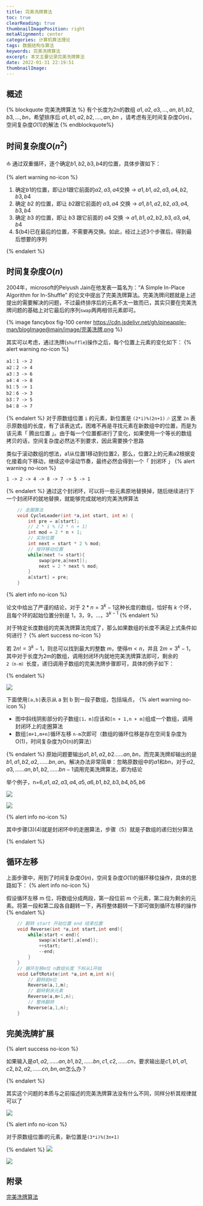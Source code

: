 ```yaml
---
title: 完美洗牌算法
toc: true
clearReading: true
thumbnailImagePosition: right
metaAlignment: center
categories: 计算机算法理论
tags: 数据结构与算法
keywords: 完美洗牌算法
excerpt: 本文主要记录完美洗牌算法
date: 2022-01-31 22:19:51
thumbnailImage:
---
```

<!-- toc -->

## 概述
{% blockquote 完美洗牌算法  %}
有个长度为2n的数组 ${a1,a2,a3,…,an,b1,b2,b3,…,bn}$，希望排序后 ${a1,b1,a2,b2,….,an,bn}$ ，请考虑有无时间复杂度$O(n)$，空间复杂度$O(1)$的解法
{% endblockquote%}

## 时间复杂度${O(n^2)}$

:boat: 通过双重循环，逐个确定${b1,b2,b3,b4}$的位置，具体步骤如下：

{% alert warning no-icon %}

1. 确定${b1}$的位置，即让${b1}$跟它前面的${a2,a3,a4}$交换 -> ${a1,b1,a2,a3,a4,b2,b3,b4}$
2. 确定 ${b2}$ 的位置，即让 ${b2}$跟它前面的 ${a3,a4}$ 交换 -> ${a1,b1,a2,b2,a3,a4,b3,b4}$
3. 确定 ${b3}$ 的位置，即让 ${b3}$ 跟它前面的 ${a4}$ 交换 -> ${a1,b1,a2,b2,b3,a3,a4,b4}$
4. ${b4}已在最后的位置，不需要再交换。如此，经过上述3个步骤后，得到最后想要的序列

{% endalert %}


## 时间复杂度${O(n)}$

2004年，microsoft的Peiyush Jain在他发表一篇名为：“A Simple In-Place Algorithm for In-Shuffle” 的论文中提出了完美洗牌算法。完美洗牌问题就是上述提出的需要解决的问题，不过最终排序后的元素不太一致而已，其实只要在完美洗牌问题的基础上对它最后的序列`swap`两两相邻元素即可。

{% image fancybox fig-100  center https://cdn.jsdelivr.net/gh/pineapple-man/blogImage@main/image/完美洗牌.png %}

其实可以考虑，通过洗牌(`shuffle`)操作之后，每个位置上元素的变化如下：
{% alert warning no-icon %}

```
a1：1 -> 2
a2：2 -> 4
a3：3 -> 6
a4：4 -> 8
b1：5 -> 1
b2：6 -> 3
b3：7 -> 5
b4：8 -> 7
```
{% endalert %}
对于原数组位置 `i` 的元素，新位置是 `(2*i)%(2n+1)`
:notes: 这里 `2n` 表示原数组的长度，有了该表达式，困难不再是寻找元素在新数组中的位置，而是为该元素「 腾出位置 」。由于每一个位置都进行了变化，如果使用一个等长的数组拷贝的话，空间复杂度必然达不到要求，因此需要换个思路

类似于滚动数组的想法，a1从位置1移动到位置2，那么，位置2上的元素a2根据变化接着向下移动，继续这中滚动节奏，最终必然会得到一个「 封闭环 」
{% alert warning no-icon %}

```
1 -> 2 -> 4 -> 8 -> 7 -> 5 -> 1
```
{% endalert %}
通过这个封闭环，可以将一些元素原地替换掉，随后继续进行下一个封闭环的就地替换，就能够完成就地的完美洗牌算法
```c
    // 走圈算法
    void CycleLeader(int *a,int start, int n) {
        int pre = a[start];
        // 2 * i % (2 * n + 1)
        int mod = 2 * n + 1;
        // 实际位置
        int next = start * 2 % mod;
        // 按环移动位置
        while(next != start){
            swap(pre,a[next]);
            next = 2 * next % mod;
        }
        a[start] = pre;
    }
```
{% alert info no-icon %}

论文中给出了严谨的结论，对于 ${2*n = 3^k-1}$这种长度的数组，恰好有 $k$ 个环，且每个环的起始位置分别是 1，3，9，...，$3^{k-1}$
{% endalert %}

对于特定长度数组的完美洗牌算法完成了，那么如果数组的长度不满足上式条件如何进行？
{% alert success no-icon %}

若 ${2n !=3^k-1}$，则总可以找到最大的整数 $m$，使得${ m < n }$，并且 ${ 2m = 3^k-1}$，其中对于长度为2m的数组，调用封闭环内就地完美洗牌算法即可，剩余的`2（n-m）`长度，递归调用子数组的完美洗牌步骤即可，具体的例子如下：

{% endalert %}

![](https://cdn.jsdelivr.net/gh/pineapple-man/blogImage@main/image/leetcode/leetcode-完美洗牌长度不符合要求.png)

下面使用`[a,b]`表示从 a 到 b 到一段子数组，包括端点，
{% alert warning no-icon %}

- 图中斜线阴影部分的子数组`[1，m]`应该和`[n + 1,n + m]`组成一个数组，调用封闭环上的走圈算法
- 数组`[m+1,m+n]`循环左移 `n-m`次即可（数组的循环位移是存在空间复杂度为O(1)，时间复杂度为O(n)的算法）

{% endalert %}
原始问题要输出$a1,b1,a2,b2……an,bn$，而完美洗牌却输出的是$b1,a1,b2,a2,……bn,an$。解决办法非常简单：忽略原数组中的$a1$和$bn$，对于$a2,a3,……an,b1,b2,……bn-1$调用完美洗牌算法，即为结论

举个例子，n=6,${a1,a2,a3,a4,a5,a6,b1,b2,b3,b4,b5,b6}$

![](https://cdn.jsdelivr.net/gh/pineapple-man/blogImage@main/image/leetcode/leetcode-长度不符合要求步骤.png)

![](https://cdn.jsdelivr.net/gh/pineapple-man/blogImage@main/image/leetcode/leetcode-完美洗牌举例2.png)

{% alert info no-icon %}

其中步骤(3)(4)就是封闭环中的走圈算法，步骤（5）就是子数组的递归划分算法

{% endalert %}

## 循环左移

上面步骤中，用到了时间复杂度$O(n)$，空间复杂度$O(1)$的循环移位操作，具体的思路如下：
{% alert info no-icon %}

假设循环左移 m 位，将数组分成两段，第一段位前 m 个元素，第二段为剩余的元素。将第一段和第二段各自翻转一下，再将整体翻转一下即可做到循环左移的操作
{% endalert %}

```c
    // 翻转 start 开始位置 end 结束位置
    void Reverse(int *a,int start,int end){
        while(start < end){
            swap(a[start],a[end]);
            ++start;
            --end;
        }
    }
    // 循环左移m位 n数组长度 下标从1开始
    void LeftRotate(int *a,int m,int n){
        // 翻转前m位
        Reverse(a,1,m);
        // 翻转剩余元素
        Reverse(a,m+1,n);
        // 整体翻转
        Reverse(a,1,n);
    }
```
## 完美洗牌扩展
{% alert success no-icon %}

如果输入是$a1,a2,……an, b1,b2,……bn, c1,c2,……cn$，要求输出是$c1,b1,a1,c2,b2,a2,……cn,bn,an$怎么办？

{% endalert %}

其实这个问题的本质与之前描述的完美洗牌算法没有什么不同，同样分析其规律就可以了

![](https://cdn.jsdelivr.net/gh/pineapple-man/blogImage@main/image/leetcode/leetcode-完美洗牌扩展.png)

{% alert info no-icon %}

对于原数组位置i的元素，新位置是`(3*i)%(3n+1)`

{% endalert %}
![](https://cdn.jsdelivr.net/gh/pineapple-man/blogImage@main/image/leetcode/leetcode-完美洗牌扩展1.png)

![](https://cdn.jsdelivr.net/gh/pineapple-man/blogImage@main/image/leetcode/leetcode-完美洗牌扩展2.png)
## 附录
[完美洗牌算法](https://blog.csdn.net/SunnyYoona/article/details/43795243)